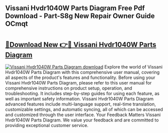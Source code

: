 ## Vissani Hvdr1040W Parts Diagram Free Pdf Download - Part-S8g New Repair Owner Guide OCmqt

# <h2><a href="http://dfsyv6.blite.top/?on=Vissani+Hvdr1040W+Parts+Diagram">🔗Download New 👉🔴 Vissani Hvdr1040W Parts Diagram</a></h2>

[![Vissani Hvdr1040W Parts Diagram download](https://i.imgur.com/lujVjoI.png)](http://dfsyv6.blite.top/?on=Vissani+Hvdr1040W+Parts+Diagram)
Explore the world of Vissani Hvdr1040W Parts Diagram with this comprehensive user manual, covering all aspects of the product's features and functionality. Before using your Vissani Hvdr1040W Parts Diagram, please refer to this user manual for comprehensive instructions on product setup, operation, and troubleshooting. It includes step-by-step guides for using each feature, as well as important safety information. Vissani Hvdr1040W Parts Diagram advanced features include multi-language support, real-time translation, customizable settings, and automatic syncing, all of which can be accessed and customized through the user interface. Your Feedback Matters Vissani Hvdr1040W Parts Diagram. We value your feedback and are committed to providing exceptional customer service.
